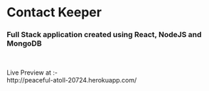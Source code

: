 <h1> Contact Keeper </h1>
<h3> Full Stack application created using React, NodeJS and MongoDB </h3>
<br>
<p>
  Live Preview at :-
  <br>
  http://peaceful-atoll-20724.herokuapp.com/
</p>
